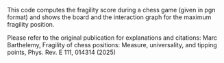 This code computes the fragility score during a chess game (given in pgn format) 
and shows the board and the interaction graph for the maximum fragility position. 

Please refer to the original publication for explanations and citations:
Marc Barthelemy, Fragility of chess positions: Measure, universality, and tipping points, Phys. Rev. E 111, 014314 (2025)
